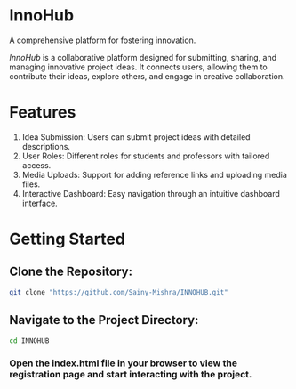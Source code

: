 # InnoHub
A comprehensive platform for fostering innovation.
<br>

*InnoHub* is a collaborative platform designed for submitting, sharing, and managing innovative project ideas. It connects users, allowing them to contribute their ideas, explore others, and engage in creative collaboration.

# Features
1. Idea Submission: Users can submit project ideas with detailed descriptions.<br>
2. User Roles: Different roles for students and professors with tailored access.<br>
3. Media Uploads: Support for adding reference links and uploading media files.<br>
4. Interactive Dashboard: Easy navigation through an intuitive dashboard interface.

# Getting Started
## Clone the Repository:
```bash
git clone "https://github.com/Sainy-Mishra/INNOHUB.git"
```
## Navigate to the Project Directory:
```bash
cd INNOHUB
```
<h3>Open the index.html file in your browser to view the registration page and start interacting with the project.</h3>
